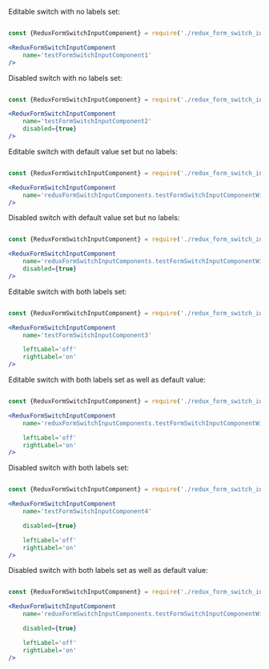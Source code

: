 Editable switch with no labels set:

```jsx

const {ReduxFormSwitchInputComponent} = require('./redux_form_switch_input_component');

<ReduxFormSwitchInputComponent
    name='testFormSwitchInputComponent1'
/>
```

Disabled switch with no labels set:

```jsx

const {ReduxFormSwitchInputComponent} = require('./redux_form_switch_input_component');

<ReduxFormSwitchInputComponent
    name='testFormSwitchInputComponent2'
    disabled={true}
/>
```

Editable switch with default value set but no labels:

```jsx

const {ReduxFormSwitchInputComponent} = require('./redux_form_switch_input_component');

<ReduxFormSwitchInputComponent
    name='reduxFormSwitchInputComponents.testFormSwitchInputComponentWithDefaultValue1'
/>
```

Disabled switch with default value set but no labels:

```jsx

const {ReduxFormSwitchInputComponent} = require('./redux_form_switch_input_component');

<ReduxFormSwitchInputComponent
    name='reduxFormSwitchInputComponents.testFormSwitchInputComponentWithDefaultValue2'
    disabled={true}
/>
```

Editable switch with both labels set:

```jsx

const {ReduxFormSwitchInputComponent} = require('./redux_form_switch_input_component');

<ReduxFormSwitchInputComponent
    name='testFormSwitchInputComponent3'

    leftLabel='off'
    rightLabel='on'
/>
```

Editable switch with both labels set as well as default value:

```jsx

const {ReduxFormSwitchInputComponent} = require('./redux_form_switch_input_component');

<ReduxFormSwitchInputComponent
    name='reduxFormSwitchInputComponents.testFormSwitchInputComponentWithDefaultValue3'

    leftLabel='off'
    rightLabel='on'
/>
```

Disabled switch with both labels set:

```jsx

const {ReduxFormSwitchInputComponent} = require('./redux_form_switch_input_component');

<ReduxFormSwitchInputComponent
    name='testFormSwitchInputComponent4'

    disabled={true}

    leftLabel='off'
    rightLabel='on'
/>
```

Disabled switch with both labels set as well as default value:

```jsx

const {ReduxFormSwitchInputComponent} = require('./redux_form_switch_input_component');

<ReduxFormSwitchInputComponent
    name='reduxFormSwitchInputComponents.testFormSwitchInputComponentWithDefaultValue4'

    disabled={true}

    leftLabel='off'
    rightLabel='on'
/>
```